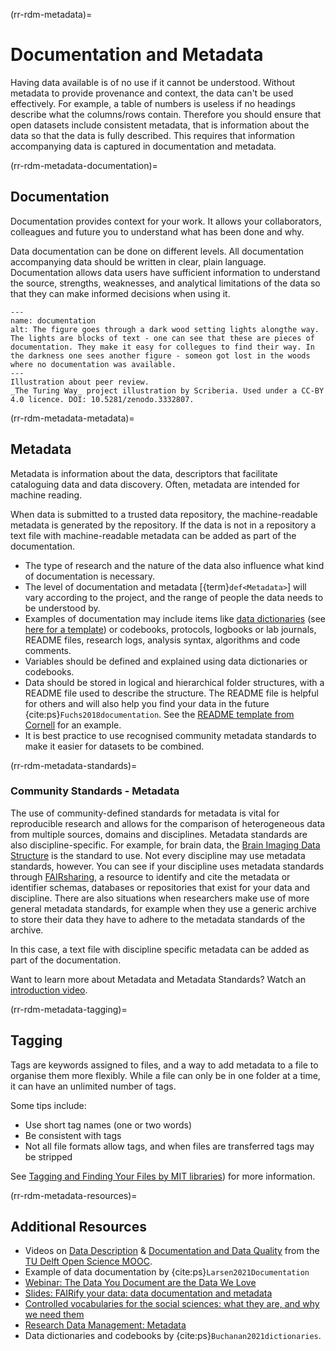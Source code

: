 (rr-rdm-metadata)=
# Documentation and Metadata

Having data available is of no use if it cannot be understood. Without metadata to provide provenance and context, the data can't be used effectively.
For example, a table of numbers is useless if no headings describe what the columns/rows contain.
Therefore you should ensure that open datasets include consistent metadata, that is information about the data so that the data is fully described.
This requires that information accompanying data is captured in documentation and metadata. 

(rr-rdm-metadata-documentation)=
## Documentation
Documentation provides context for your work. 
It allows your collaborators, colleagues and future you to understand what has been done and why.

Data documentation can be done on different levels. 
All documentation accompanying data should be written in clear, plain language. 
Documentation allows data users have sufficient information to understand the source, strengths, weaknesses, and analytical limitations of the data so that they can make informed decisions when using it. 

```{figure} ../../figures/documentation.*
---
name: documentation
alt: The figure goes through a dark wood setting lights alongthe way. The lights are blocks of text - one can see that these are pieces of documentation. They make it easy for collegues to find their way. In the darkness one sees another figure - someon got lost in the woods where no documentation was available.
---
Illustration about peer review.
_The Turing Way_ project illustration by Scriberia. Used under a CC-BY 4.0 licence. DOI: 10.5281/zenodo.3332807.
```

(rr-rdm-metadata-metadata)=
## Metadata

Metadata is information about the data, descriptors that facilitate cataloguing data and data discovery. 
Often, metadata are intended for machine reading.

When data is submitted to a trusted data repository, the machine-readable metadata is generated by the repository. 
If the data is not in a repository a text file with machine-readable metadata can be added as part of the documentation.

- The type of research and the nature of the data also influence what kind of documentation is necessary. 
- The level of documentation and metadata [{term}`def<Metadata>`] will vary according to the project, and the range of people the data needs to be understood by.
- Examples of documentation may include items like [data dictionaries](https://help.osf.io/hc/en-us/articles/360019739054-How-to-Make-a-Data-Dictionary) (see [here for a template](https://data.nal.usda.gov/data-dictionary-blank-template)) or codebooks, protocols, logbooks or lab journals, README files, research logs, analysis syntax, algorithms and code comments.  
- Variables should be defined and explained using data dictionaries or codebooks.
- Data should be stored in logical and hierarchical folder structures, with a README file used to describe the structure.
The README file is helpful for others and will also help you find your data in the future {cite:ps}`Fuchs2018documentation`.
See the [README template from Cornell](https://cornell.app.box.com/v/ReadmeTemplate) for an example.
- It is best practice to use recognised community metadata standards to make it easier for datasets to be combined.


(rr-rdm-metadata-standards)=
### Community Standards - Metadata
The use of community-defined standards for metadata is vital for reproducible research and allows for the comparison of heterogeneous data from multiple sources, domains and disciplines.
Metadata standards are also discipline-specific.
For example, for brain data, the [Brain Imaging Data Structure](https://doi.org/10.25504/FAIRsharing.rd1j6t) is the standard to use.
Not every discipline may use metadata standards, however.
You can see if your discipline uses metadata standards through [FAIRsharing](https://fairsharing.org/), a resource to identify and cite the metadata or identifier schemas, databases or repositories that exist for your data and discipline. 
There are also situations when researchers make use of more general metadata standards, for example when they use a generic archive to store their data they have to adhere to the metadata standards of the archive. 

In this case, a text file with discipline specific metadata can be added as part of the documentation.

Want to learn more about Metadata and Metadata Standards? Watch an [introduction video](https://commons.esipfed.org/node/1422).


(rr-rdm-metadata-tagging)=
## Tagging

Tags are keywords assigned to files, and a way to add metadata to a file to organise them more flexibly.
While a file can only be in one folder at a time, it can have an unlimited number of tags. 

Some tips include:
- Use short tag names (one or two words)
- Be consistent with tags
- Not all file formats allow tags, and when files are transferred tags may be stripped

See [Tagging and Finding Your Files by MIT libraries](https://libguides.mit.edu/metadataTools)) for more information. 

(rr-rdm-metadata-resources)=
## Additional Resources
- Videos on [Data Description](https://www.youtube.com/watch?v=sg3P_V8PIes) & [Documentation and Data Quality](https://www.youtube.com/watch?v=3ByfQWDcavg) from the [TU Delft Open Science MOOC](https://online-learning.tudelft.nl/courses/open-science-sharing-your-research-with-the-world/).
- Example of data documentation by {cite:ps}`Larsen2021Documentation`
- [Webinar: The Data You Document are the Data We Love](https://youtu.be/SoFxBN-Jnbg?t=1133)
- [Slides: FAIRify your data: data documentation and metadata](https://osf.io/wbr7t/)
- [Controlled vocabularies for the social sciences: what they are, and why we need them](https://odissei-data.nl/en/2022/10/controlled-vocabularies-for-the-social-sciences-what-they-are-and-why-we-need-them/)
- [Research Data Management: Metadata](https://libguides.ucd.ie/data/metadata)
- Data dictionaries and codebooks by {cite:ps}`Buchanan2021dictionaries`.
